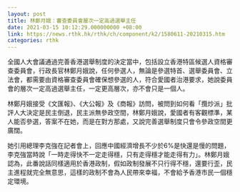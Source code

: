 ```yaml
---
layout: post
title: 林鄭月娥：審查委員會層次一定高過選舉主任
date: 2021-03-15 10:12:29.000000000 +08:00
link: https://news.rthk.hk/rthk/ch/component/k2/1580611-20210315.htm
categories: rthk
---
```


全國人大會議通過完善香港選舉制度的決定當中，包括設立香港特區候選人資格審查委員會，行政長官林鄭月娥說，任何參選人，無論是參選特首、選舉委員會、立法會，都需要由資格審查委員會確保想參選的人，符合愛國者治港要求，她說委員會的層次一定高過選舉主任，一定更高層次，亦不會只是一個人。

林鄭月娥接受《文匯報》、《大公報》及《商報》訪問，被問到如何看「攬炒派」批評人大決定是民主倒退，民主派無參政空間，林鄭月娥說，愛國者有客觀標準，某人能否參選，答案不在她，而是在對方那處，又說完善選舉制度只會令參政空間更廣闊。

她引用總理李克強在記者會上，回應中國經濟增長不少於6%是快還是慢的問題，李克強當時說「一時走得快不一定走得穩，只有走得穩才能走得有力」。林鄭月娥認為，此番說話同樣適用於香港政制，假如政制發展不只行得不穩，還要行歪，民主進程就完全無意思，這樣的政制不會為人民帶來幸福，不會給予香港市民一個穩定環境。
